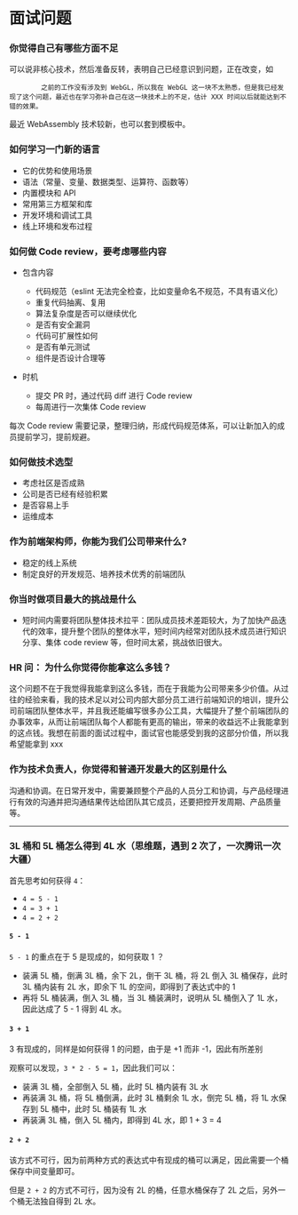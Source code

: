 # 面试问题

### 你觉得自己有哪些方面不足

可以说非核心技术，然后准备反转，表明自己已经意识到问题，正在改变，如

            之前的工作没有涉及到 WebGL，所以我在 WebGL 这一块不太熟悉，但是我已经发现了这个问题，最近也在学习弥补自己在这一块技术上的不足，估计 XXX 时间以后就能达到不错的效果。

最近 WebAssembly 技术较新，也可以套到模板中。

### 如何学习一门新的语言

- 它的优势和使用场景
- 语法（常量、变量、数据类型、运算符、函数等）
- 内置模块和 API
- 常用第三方框架和库
- 开发环境和调试工具
- 线上环境和发布过程

### 如何做 Code review，要考虑哪些内容

- 包含内容

  - 代码规范（eslint 无法完全检查，比如变量命名不规范，不具有语义化）
  - 重复代码抽离、复用
  - 算法复杂度是否可以继续优化
  - 是否有安全漏洞
  - 代码可扩展性如何
  - 是否有单元测试
  - 组件是否设计合理等

- 时机
  - 提交 PR 时，通过代码 diff 进行 Code review
  - 每周进行一次集体 Code review

每次 Code review 需要记录，整理归纳，形成代码规范体系，可以让新加入的成员提前学习，提前规避。

### 如何做技术选型

- 考虑社区是否成熟
- 公司是否已经有经验积累
- 是否容易上手
- 运维成本

### 作为前端架构师，你能为我们公司带来什么?

- 稳定的线上系统
- 制定良好的开发规范、培养技术优秀的前端团队

### 你当时做项目最大的挑战是什么

- 短时间内需要将团队整体技术拉平：团队成员技术差距较大，为了加快产品迭代的效率，提升整个团队的整体水平，短时间内经常对团队技术成员进行知识分享、集体 code review 等，但时间太紧，挑战依旧很大。

### HR 问： 为什么你觉得你能拿这么多钱？

这个问题不在于我觉得我能拿到这么多钱，而在于我能为公司带来多少价值。从过往的经验来看，我的技术足以对公司内部大部分员工进行前端知识的培训，提升公司前端团队整体水平，并且我还能编写很多办公工具，大幅提升了整个前端团队的办事效率，从而让前端团队每个人都能有更高的输出，带来的收益远不止我能拿到的这点钱。我想在前面的面试过程中，面试官也能感受到我的这部分价值，所以我希望能拿到 xxx

### 作为技术负责人，你觉得和普通开发最大的区别是什么

沟通和协调。在日常开发中，需要兼顾整个产品的人员分工和协调，与产品经理进行有效的沟通并把沟通结果传达给团队其它成员，还要把控开发周期、产品质量等。

---

### 3L 桶和 5L 桶怎么得到 4L 水（思维题，遇到 2 次了，一次腾讯一次大疆）

首先思考如何获得 `4`：

- `4 = 5 - 1`
- `4 = 3 + 1`
- `4 = 2 + 2`

#### `5 - 1`

`5 - 1` 的重点在于 5 是现成的，如何获取 1 ？

- 装满 5L 桶，倒满 3L 桶，余下 2L，倒干 3L 桶，将 2L 倒入 3L 桶保存，此时 3L 桶内装有 2L 水，即余下 1L 的空间，即得到了表达式中的 1
- 再将 5L 桶装满，倒入 3L 桶，当 3L 桶装满时，说明从 5L 桶倒入了 1L 水，因此达成了 5 - 1 得到 4L 水。

#### `3 + 1`

3 有现成的，同样是如何获得 1 的问题，由于是 +1 而非 -1，因此有所差别

观察可以发现，`3 * 2 - 5 = 1`，因此我们可以：

- 装满 3L 桶，全部倒入 5L 桶，此时 5L 桶内装有 3L 水
- 再装满 3L 桶，将 5L 桶倒满，此时 3L 桶剩余 1L 水，倒完 5L 桶，将 1L 水保存到 5L 桶中，此时 5L 桶装有 1L 水
- 再装满 3L 桶，倒入 5L 桶内，即得到 4L 水，即 1 + 3 = 4

#### `2 + 2`

该方式不可行，因为前两种方式的表达式中有现成的桶可以满足，因此需要一个桶保存中间变量即可。

但是 `2 + 2` 的方式不可行，因为没有 2L 的桶，任意水桶保存了 2L 之后，另外一个桶无法独自得到 2L 水。
